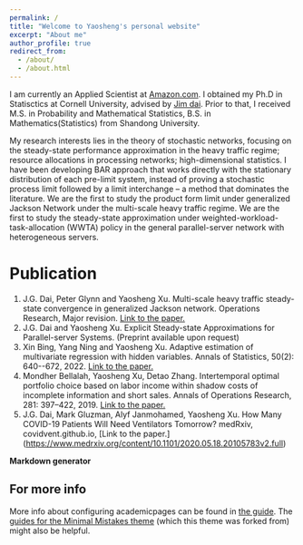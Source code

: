 ```yaml
---
permalink: /
title: "Welcome to Yaosheng's personal website"
excerpt: "About me"
author_profile: true
redirect_from: 
  - /about/
  - /about.html
---
```


I am currently an Applied Scientist at [Amazon.com](amazon.com). I obtained my Ph.D in Statisctics at Cornell University, advised by [Jim dai](https://people.orie.cornell.edu/jdai/). Prior to that, I received M.S. in Probability and Mathematical Statistics, B.S. in Mathematics(Statistics) from Shandong University. 

My research interests lies in the theory of stochastic networks, focusing on the steady-state performance approximation in the heavy traffic regime; resource allocations in processing networks; high-dimensional statistics. I have been developing BAR approach that works directly with the stationary distribution of each pre-limit system, instead of proving a stochastic process limit followed by a limit interchange – a method that dominates the literature. We are the first to study the product form limit under generalized Jackson Network under the multi-scale heavy traffic regime. We are the first to study the steady-state approximation under weighted-workload-task-allocation (WWTA) policy in the general parallel-server network with heterogeneous servers. 

Publication
======
1. J.G. Dai, Peter Glynn and Yaosheng Xu. Multi-scale heavy traffic steady-state convergence in generalized Jackson network. Operations Research, Major revision.  [Link to the paper.](https://arxiv.org/abs/2304.01499)
1. J.G. Dai and Yaosheng Xu. Explicit Steady-state Approximations for Parallel-server Systems. 
		(Preprint available upon request) 
1. Xin Bing, Yang Ning and Yaosheng Xu. Adaptive estimation of multivariate regression with hidden variables. Annals of Statistics, 50(2): 640--672, 2022. [Link to the paper.](https://projecteuclid.org/journals/annals-of-statistics/volume-50/issue-2/Adaptive-estimation-in-multivariate-response-regression-with-hidden-variables/10.1214/21-AOS2059.short)
1. Mondher Bellalah, Yaosheng Xu, Detao Zhang. Intertemporal optimal portfolio choice based on labor income within shadow costs of incomplete information and short sales. Annals of Operations Research, 281: 397–422, 2019. [Link to the paper.](https://link.springer.com/article/10.1007/s10479-018-2901-4)	
1. J.G. Dai, Mark Gluzman, Alyf Janmohamed, Yaosheng Xu. 
		How Many COVID-19 Patients Will Need Ventilators Tomorrow? medRxiv, covidvent.github.io, [Link to the paper.]	(https://www.medrxiv.org/content/10.1101/2020.05.18.20105783v2.full)


**Markdown generator**



For more info
------
More info about configuring academicpages can be found in [the guide](https://academicpages.github.io/markdown/). The [guides for the Minimal Mistakes theme](https://mmistakes.github.io/minimal-mistakes/docs/configuration/) (which this theme was forked from) might also be helpful.
